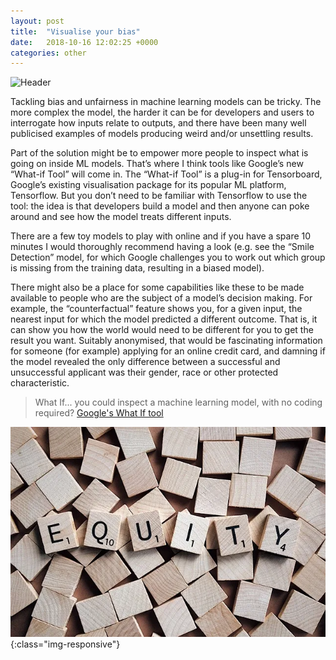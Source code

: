 ```yaml
---
layout: post
title:  "Visualise your bias"
date:   2018-10-16 12:02:25 +0000
categories: other
---
```


![Header](https://richardbatstone.github.io/images/DD_006.PNG)

Tackling bias and unfairness in machine learning models can be tricky. The more complex the model, the harder it can be for developers and users to interrogate how inputs relate to outputs, and there have been many well publicised examples of models producing weird and/or unsettling results.

Part of the solution might be to empower more people to inspect what is going on inside ML models. That’s where I think tools like Google’s new “What-if Tool” will come in. The “What-if Tool” is a plug-in for Tensorboard, Google’s existing visualisation package for its popular ML platform, Tensorflow. But you don’t need to be familiar with Tensorflow to use the tool: the idea is that developers build a model and then anyone can poke around and see how the model treats different inputs. 

There are a few toy models to play with online and if you have a spare 10 minutes I would thoroughly recommend having a look (e.g. see the “Smile Detection” model, for which Google challenges you to work out which group is missing from the training data, resulting in a biased model).

There might also be a place for some capabilities like these to be made available to people who are the subject of a model’s decision making. For example, the “counterfactual” feature shows you, for a given input, the nearest input for which the model predicted a different outcome. That is, it can show you how the world would need to be different for you to get the result you want. Suitably anonymised, that would be fascinating information for someone (for example) applying for an online credit card, and damning if the model revealed the only difference between a successful and unsuccessful applicant was their gender, race or other protected characteristic.

> What If... you could inspect a machine learning model, with no coding required? [Google's What If tool](https://pair-code.github.io/what-if-tool/index.html)

![equity](/images/equity.jpg){:class="img-responsive"}